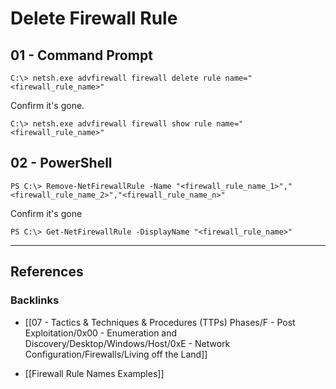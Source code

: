 # Delete Firewall Rule

## 01 - Command Prompt

```
C:\> netsh.exe advfirewall firewall delete rule name="<firewall_rule_name>"
```

Confirm it's gone.

```
C:\> netsh.exe advfirewall firewall show rule name="<firewall_rule_name>"
```

## 02 - PowerShell

```
PS C:\> Remove-NetFirewallRule -Name "<firewall_rule_name_1>","<firewall_rule_name_2>","<firewall_rule_name_n>"
```

Confirm it's gone

```
PS C:\> Get-NetFirewallRule -DisplayName "<firewall_rule_name>"
```

---
## References

### Backlinks

- [[07 - Tactics & Techniques & Procedures (TTPs) Phases/F - Post Exploitation/0x00 - Enumeration and Discovery/Desktop/Windows/Host/0xE - Network Configuration/Firewalls/Living off the Land]]

- [[Firewall Rule Names Examples]]